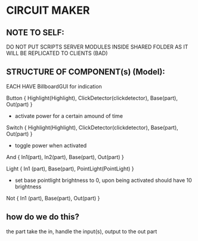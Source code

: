 # CIRCUIT MAKER

## NOTE TO SELF:
DO NOT PUT SCRIPTS SERVER MODULES INSIDE SHARED FOLDER AS IT WILL BE REPLICATED TO CLIENTS (BAD)

## STRUCTURE OF COMPONENT(s) (Model):

EACH HAVE BillboardGUI for indication

Button { Highlight(Highlight), ClickDetector(clickdetector), Base(part), Out(part) }
- activate power for a certain amound of time

Switch { Highlight(Highlight), ClickDetector(clickdetector), Base(part), Out(part) }
- toggle power when activated

And { In1(part), In2(part), Base(part), Out(part) }

Light { In1 (part), Base(part), PointLight(PointLight) }
- set base pointlight brightness to 0, upon being activated should have 10 brightness

Not { In1 (part), Base(part), Out(part) }

## how do we do this?
the part take the in, handle the input(s), output to the out part